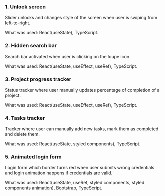 ### 1. Unlock screen

Slider unlocks and changes style of the screen when user is swiping from left-to-right.

What was used: React(useState), TypeScript.

### 2. Hidden search bar

Search bar activated when user is clicking on the loupe icon.

What was used: React(useState, useEffect, useRef), TypeScript. 

### 3. Project progress tracker

Status tracker where user manually updates percentage of completion of a project.

What was used: React(useState, useEffect, useRef), TypeScript. 

### 4. Tasks tracker

Tracker where user can manually add new tasks, mark them as completed and delete them.

What was used: React(useState, styled components),  TypeScript. 

### 5. Animated login form

Login form which border turns red when user submits wrong credentials and login animation happens if credentials are valid. 

What was used: React(useState, useRef, styled components, styled components animation), Bootstrap, TypeScript.